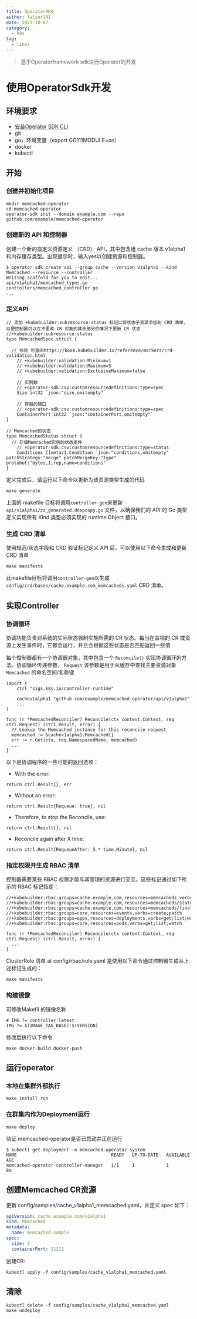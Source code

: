 ```yaml
---
title: Operator开发
author: falser101
date: 2023-10-07
category:
  - k8s
tag:
  - linux
---
```


> 基于Operatorframework sdk进行Operator的开发

# 使用OperatorSdk开发

## 环境要求
- [安装Operator SDK CLI](https://sdk.operatorframework.io/docs/installation/)
- git
- go，环境变量（export GO111MODULE=on）
- docker
- kubectl

## 开始
### 创建并初始化项目
```
mkdir memcached-operator
cd memcached-operator
operator-sdk init --domain example.com --repo github.com/example/memcached-operator
```

### 创建新的 API 和控制器
创建一个新的自定义资源定义 （CRD） API，其中包含组 cache 版本 v1alpha1 和内存缓存类型。出现提示时，输入yes以创建资源和控制器。
```
$ operator-sdk create api --group cache --version v1alpha1 --kind Memcached --resource --controller
Writing scaffold for you to edit...
api/v1alpha1/memcached_types.go
controllers/memcached_controller.go
...
```

### 定义API
```golang
// 添加 +kubebuilder:subresource:status 标记以将状态子资源添加到 CRD 清单，以便控制器可以在不更改 CR 对象的其余部分的情况下更新 CR 状态
//+kubebuilder:subresource:status
type MemcachedSpec struct {

  // 校验 可查阅https://book.kubebuilder.io/reference/markers/crd-validation.html
	// +kubebuilder:validation:Minimum=1
	// +kubebuilder:validation:Maximum=5
	// +kubebuilder:validation:ExclusiveMaximum=false

	// 实例数
	// +operator-sdk:csv:customresourcedefinitions:type=spec
	Size int32 `json:"size,omitempty"`

	// 容器的端口
	// +operator-sdk:csv:customresourcedefinitions:type=spec
	ContainerPort int32 `json:"containerPort,omitempty"`
}

// Memcached的状态
type MemcachedStatus struct {
  // 存储Memcached实例的状态条件
	// +operator-sdk:csv:customresourcedefinitions:type=status
	Conditions []metav1.Condition `json:"conditions,omitempty" patchStrategy:"merge" patchMergeKey:"type" protobuf:"bytes,1,rep,name=conditions"`
}
```

定义完成后，请运行以下命令以更新为该资源类型生成的代码

```
make generate
```
上面的 makefile 目标将调用`controller-gen`来更新 `api/v1alpha1/zz_generated.deepcopy.go` 文件，以确保我们的 API 的 Go 类型定义实现所有 Kind 类型必须实现的 runtime.Object 接口。

### 生成 CRD 清单
使用规范/状态字段和 CRD 验证标记定义 API 后，可以使用以下命令生成和更新 CRD 清单
```
make manifests
```
此makefile目标将调用`controller-gen`以生成`config/crd/bases/cache.example.com_memcacheds.yaml` CRD 清单。

## 实现Controller
### 协调循环
协调功能负责对系统的实际状态强制实施所需的 CR 状态。每当在监视的 CR 或资源上发生事件时，它都会运行，并且会根据这些状态是否匹配返回一些值

每个控制器都有一个协调器对象，其中包含一个 `Reconcile()` 实现协调循环的方法。协调循环传递参数， `Request` 该参数是用于从缓存中查找主要资源对象 `Memcached` 的命名空间/名称键

```
import (
	ctrl "sigs.k8s.io/controller-runtime"

	cachev1alpha1 "github.com/example/memcached-operator/api/v1alpha1"
	...
)

func (r *MemcachedReconciler) Reconcile(ctx context.Context, req ctrl.Request) (ctrl.Result, error) {
  // Lookup the Memcached instance for this reconcile request
  memcached := &cachev1alpha1.Memcached{}
  err := r.Get(ctx, req.NamespacedName, memcached)
  ...
}
```

以下是协调程序的一些可能的返回选项：

- With the error:
```
return ctrl.Result{}, err
```

- Without an error:
```
return ctrl.Result{Requeue: true}, nil
```

- Therefore, to stop the Reconcile, use:
```
return ctrl.Result{}, nil
```

- Reconcile again after X time:
```
return ctrl.Result{RequeueAfter: 5 * time.Minute}, nil
```

### 指定权限并生成 RBAC 清单
控制器需要某些 RBAC 权限才能与其管理的资源进行交互。这些标记通过如下所示的 RBAC 标记指定：
```
//+kubebuilder:rbac:groups=cache.example.com,resources=memcacheds,verbs=get;list;watch;create;update;patch;delete
//+kubebuilder:rbac:groups=cache.example.com,resources=memcacheds/status,verbs=get;update;patch
//+kubebuilder:rbac:groups=cache.example.com,resources=memcacheds/finalizers,verbs=update
//+kubebuilder:rbac:groups=core,resources=events,verbs=create;patch
//+kubebuilder:rbac:groups=apps,resources=deployments,verbs=get;list;watch;create;update;patch;delete
//+kubebuilder:rbac:groups=core,resources=pods,verbs=get;list;watch

func (r *MemcachedReconciler) Reconcile(ctx context.Context, req ctrl.Request) (ctrl.Result, error) {
  ...
}
```

ClusterRole 清单 at config/rbac/role.yaml 是使用以下命令通过控制器生成从上述标记生成的：
```
make manifests
```

### 构建镜像
可修改Makefil 的镜像名称
```
# IMG ?= controller:latest
IMG ?= $(IMAGE_TAG_BASE):$(VERSION)
```

修改后执行以下命令
```
make docker-build docker-push
```

## 运行operator
### 本地在集群外部执行
```
make install run
```

### 在群集内作为Deployment运行
```
make deploy
```

验证 memcached-operator是否已启动并正在运行
```
$ kubectl get deployment -n memcached-operator-system
NAME                                    READY   UP-TO-DATE   AVAILABLE   AGE
memcached-operator-controller-manager   1/1     1            1           8m
```

## 创建Memcached CR资源
更新 config/samples/cache_v1alpha1_memcached.yaml，并定义 spec 如下：
```yaml
apiVersion: cache.example.com/v1alpha1
kind: Memcached
metadata:
  name: memcached-sample
spec:
  size: 3
  containerPort: 11211
```

创建CR:
```shell
kubectl apply -f config/samples/cache_v1alpha1_memcached.yaml
```

## 清除
```shell
kubectl delete -f config/samples/cache_v1alpha1_memcached.yaml
make undeploy
```